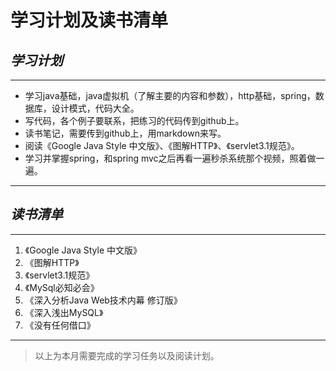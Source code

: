 # **学习计划及读书清单**
## *学习计划*
***
- 学习java基础，java虚拟机（了解主要的内容和参数），http基础，spring，数据库，设计模式，代码大全。
- 写代码，各个例子要联系，把练习的代码传到github上。
- 读书笔记，需要传到github上，用markdown来写。
- 阅读《Google Java Style 中文版》、《图解HTTP》、《servlet3.1规范》。
- 学习并掌握spring，和spring mvc之后再看一遍秒杀系统那个视频，照着做一遍。
***
## *读书清单*
***
1. 《Google Java Style 中文版》
2. 《图解HTTP》
3. 《servlet3.1规范》
4. 《MySql必知必会》
5. 《深入分析Java Web技术内幕 修订版》
6. 《深入浅出MySQL》
7. 《没有任何借口》
***
>以上为本月需要完成的学习任务以及阅读计划。
